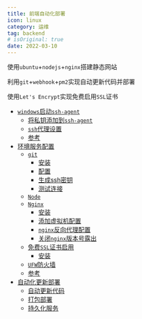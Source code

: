 ```yaml
---
title: 前端自动化部署
icon: linux
category: 运维
tag: backend
# isOriginal: true
date: 2022-03-10
---
```


使用`ubuntu`+`nodejs`+`nginx`搭建静态网站

利用`git`+`webhook`+`pm2`实现自动更新代码并部署

使用`Let's Encrypt`实现免费启用`SSL`证书

- [`windows`启动`ssh-agent`](./environment_windows.html#windows启动ssh-agent)
  - [将私钥添加到`ssh-agent`](./environment_windows.html#将私钥添加到ssh-agent)
  - [`ssh`代理设置](./environment_windows.html#ssh代理设置)
  - [参考](./environment_windows.html#参考)
- [环境服务配置](./environment_server.html#环境服务配置)
  - [`git`](./environment_server.html#git)
    - [安装](./environment_server.html#安装)
    - [配置](./environment_server.html#配置)
    - [生成ssh密钥](./environment_server.html#生成ssh密钥)
    - [测试连接](./environment_server.html#测试连接)
  - [`Node`](./environment_server.html#node)
  - [`Nginx`](./environment_server.html#nginx)
    - [安装](./environment_server.html#安装-1)
    - [添加虚拟机配置](./environment_server.html#添加虚拟机配置)
    - [`nginx`反向代理配置](./environment_server.html#nginx反向代理配置)
    - [关闭`nginx`版本号露出](./environment_server.html#关闭nginx版本号露出)
  - [免费`SSL`证书启用](./environment_server.html#免费ssl证书启用)
    - [安装](./environment_server.html#安装-2)
  - [`UFW`防火墙](./environment_server.html#ufw防火墙)
  - [参考](./environment_server.html#参考)
- [自动化更新部署](./pm2&bash.html#自动化更新部署)
  - [自动更新代码](./pm2&bash.html#自动更新代码)
  - [打包部署](./pm2&bash.html#打包部署)
  - [持久化服务](./pm2&bash.html#持久化服务)